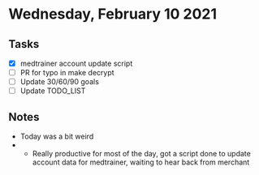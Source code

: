 # Wednesday, February 10 2021

## Tasks
- [x] medtrainer account update script
- [ ] PR for typo in make decrypt
- [ ] Update 30/60/90 goals
- [ ] Update TODO_LIST
## Notes
* Today was a bit weird
* * Really productive for most of the day, got a script done to update account data for medtrainer, waiting to hear back from merchant

